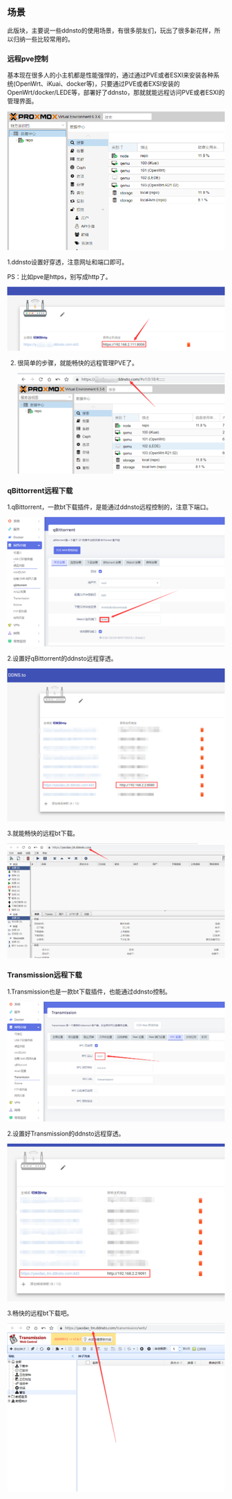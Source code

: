 ## 场景

此版块，主要说一些ddnsto的使用场景，有很多朋友们，玩出了很多新花样，所以归纳一些比较常用的。

### 远程pve控制

基本现在很多人的小主机都是性能强悍的，通过通过PVE或者ESXI来安装各种系统(OpenWrt、iKuai、docker等)，只要通过PVE或者EXSI安装的OpenWrt/docker/LEDE等，部署好了ddnsto，那就就能远程访问PVE或者ESXI的管理界面。

   ![scene](./scene/scene-pve1.jpeg)
   
1.ddnsto设置好穿透，注意网址和端口即可。

PS：比如pve是https，别写成http了。

   ![scene](./scene/scene-pve2.jpeg)
   
2. 很简单的步骤，就能畅快的远程管理PVE了。

   ![scene](./scene/scene-pve3.jpeg)
    
### qBittorrent远程下载

1.qBittorrent，一款bt下载插件，是能通过ddnsto远程控制的，注意下端口。

   ![scene](./scene/scene-qb1.jpeg)

2.设置好qBittorrent的ddnsto远程穿透。

   ![scene](./scene/scene-qb2.jpeg)

3.就能畅快的远程bt下载。

   ![scene](./scene/scene-qb3.jpeg)  
   
### Transmission远程下载

1.Transmission也是一款bt下载插件，也能通过ddnsto控制。

   ![scene](./scene/scene-tm1.jpeg)
   
2.设置好Transmission的ddnsto远程穿透。
   
   ![scene](./scene/scene-tm2.jpeg)
   
3.畅快的远程bt下载吧。 
 
   ![scene](./scene/scene-tm3.jpeg)